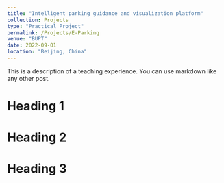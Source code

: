 ```yaml
---
title: "Intelligent parking guidance and visualization platform"
collection: Projects
type: "Practical Project"
permalink: /Projects/E-Parking
venue: "BUPT"
date: 2022-09-01
location: "Beijing, China"
---
```


This is a description of a teaching experience. You can use markdown like any other post.

Heading 1
======

Heading 2
======

Heading 3
======
